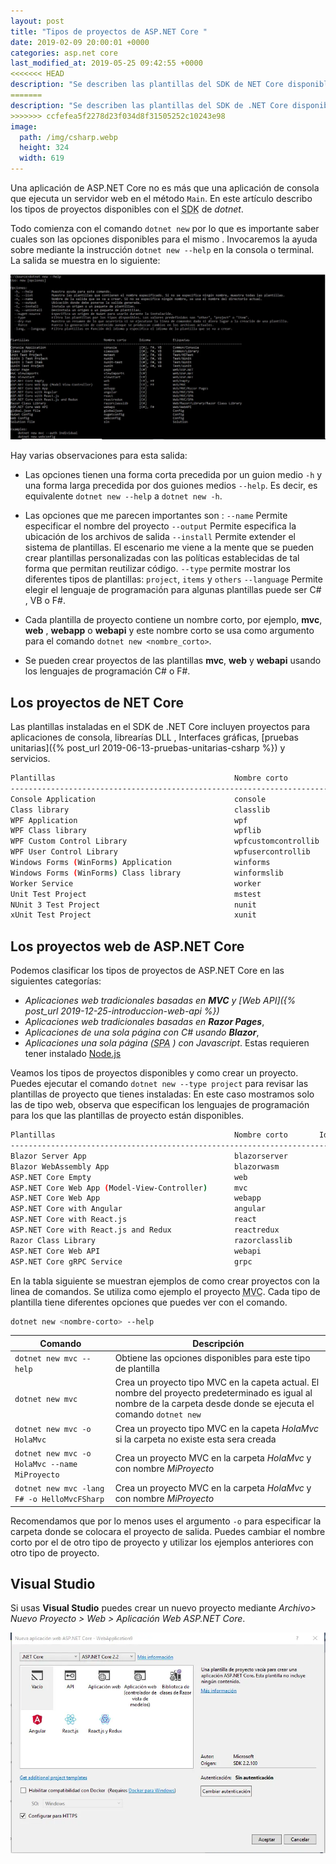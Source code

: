 ```yaml
---
layout: post
title: "Tipos de proyectos de ASP.NET Core "
date: 2019-02-09 20:00:01 +0000
categories: asp.net core
last_modified_at: 2019-05-25 09:42:55 +0000
<<<<<<< HEAD
description: "Se describen las plantillas del SDK de NET Core disponibles para crear proyectos de consola, web"
=======
description: "Se describen las plantillas del SDK de .NET Core disponibles para crear proyectos de consola, web"
>>>>>>> ccfefea5f2278d23f034d8f31505252c10243e98
image:
  path: /img/csharp.webp
  height: 324
  width: 619
---
```


Una aplicación de ASP.NET Core no es más que una aplicación de consola que ejecuta un servidor web en el método `Main`. En este artículo describo los tipos de proyectos disponibles con el <abbr lang="en" title="Software Developer Kit">SDK</abbr> de *dotnet*.

Todo comienza con el comando `dotnet new` por lo que es importante saber cuales son las opciones disponibles para el mismo . Invocaremos la ayuda sobre mediante la instrucción `dotnet new --help` en la consola o terminal. La salida se muestra en lo siguiente:

<img src="/img/dotnetnewhelp.webp" loading="lazy" alt="Captura de pantalla del comando dotnet new --help">

Hay varias observaciones para esta salida:

* Las opciones tienen una forma corta precedida por un guion medio `-h` y una forma larga precedida por dos guiones medios `--help`. Es decir, es equivalente `dotnet new --help` a `dotnet new -h`.

* Las opciones que me parecen importantes son :
    `--name` Permite especificar el nombre del proyecto
    `--output` Permite especifica la ubicación de los archivos de salida
    `--install` Permite extender el sistema de plantillas. El escenario me viene a la mente que se pueden crear plantillas personalizadas con las políticas establecidas de tal forma que permitan reutilizar código.
    `--type` permite mostrar los diferentes tipos de plantillas: `project`, `items` y `others`
    `--language` Permite elegir el lenguaje de programación para algunas plantillas puede ser C# , VB o F#.

* Cada plantilla de proyecto contiene un nombre corto, por ejemplo, **mvc**, **web** , **webapp** o **webapi** y este nombre corto se usa como argumento para el comando `dotnet new <nombre_corto>`.

* Se pueden crear proyectos de las plantillas **mvc**, **web** y **webapi** usando los lenguajes de programación C# o F#.

## Los proyectos de NET Core

Las plantillas instaladas en el SDK de .NET Core incluyen proyectos para aplicaciones de consola, librearías DLL , Interfaces gráficas, [pruebas unitarias]({% post_url 2019-06-13-pruebas-unitarias-csharp %}) y servicios.

```bash
Plantillas                                        Nombre corto            Lenguaje            Etiquetas                       
----------------------------------------------------------------------------------------------------------------------------------
Console Application                               console                  [C#], F#, VB      Common/Console                       
Class library                                     classlib                 [C#], F#, VB      Common/Library                       
WPF Application                                   wpf                      [C#]              Common/WPF                           
WPF Class library                                 wpflib                   [C#]              Common/WPF                           
WPF Custom Control Library                        wpfcustomcontrollib      [C#]              Common/WPF                           
WPF User Control Library                          wpfusercontrollib        [C#]              Common/WPF                           
Windows Forms (WinForms) Application              winforms                 [C#]              Common/WinForms                      
Windows Forms (WinForms) Class library            winformslib              [C#]              Common/WinForms                      
Worker Service                                    worker                   [C#]              Common/Worker/Web                    
Unit Test Project                                 mstest                   [C#], F#, VB      Test/MSTest                          
NUnit 3 Test Project                              nunit                    [C#], F#, VB      Test/NUnit                           
xUnit Test Project                                xunit                    [C#], F#, VB      Test/xUnit                             
```

## Los proyectos web de ASP.NET Core

Podemos clasificar los tipos de proyectos de ASP.NET Core en las siguientes categorías: 
* _Aplicaciones web tradicionales basadas en **MVC** y [Web API]({% post_url 2019-12-25-introduccion-web-api %})_ 
* _Aplicaciones web tradicionales basadas en **Razor Pages**_,
* _Aplicaciones de una sola página con C# usando **Blazor**_, 
* _Aplicaciones una sola página (<abbr lang="en" title="Single Page Application">SPA</abbr> ) con Javascript_. Estas requieren tener instalado [Node.js](https://nodejs.org/en/)

Veamos los tipos de proyectos disponibles y como crear un proyecto. Puedes ejecutar el comando `dotnet new --type project` para revisar las plantillas de proyecto que tienes instaladas: En este caso mostramos solo las de tipo web, observa que especifican los lenguajes de programación para los que las plantillas de proyecto están disponibles.

 ```bash
Plantillas                                        Nombre corto       Idioma            Etiquetas
----------------------------------------------------------------------------------------------------------------------------
Blazor Server App                                 blazorserver             [C#]              Web/Blazor                           
Blazor WebAssembly App                            blazorwasm               [C#]              Web/Blazor/WebAssembly               
ASP.NET Core Empty                                web                      [C#], F#          Web/Empty                            
ASP.NET Core Web App (Model-View-Controller)      mvc                      [C#], F#          Web/MVC                              
ASP.NET Core Web App                              webapp                   [C#]              Web/MVC/Razor Pages                  
ASP.NET Core with Angular                         angular                  [C#]              Web/MVC/SPA                          
ASP.NET Core with React.js                        react                    [C#]              Web/MVC/SPA                          
ASP.NET Core with React.js and Redux              reactredux               [C#]              Web/MVC/SPA                          
Razor Class Library                               razorclasslib            [C#]              Web/Razor/Library/Razor Class Library
ASP.NET Core Web API                              webapi                   [C#], F#          Web/WebAPI                           
ASP.NET Core gRPC Service                         grpc                     [C#]              Web/gRPC                             
```

En la tabla siguiente se muestran ejemplos de como crear proyectos con la linea de comandos. Se utiliza como ejemplo el proyecto <abbr lang="en" title="Model View Controller">MVC</abbr>. Cada tipo de plantilla tiene diferentes opciones que puedes ver con el comando.

```bash
dotnet new <nombre-corto> --help
```

| Comando                                       | Descripción                                                                                                                                                          |
| --------------------------------------------- | -------------------------------------------------------------------------------------------------------------------------------------------------------------------- |
| `dotnet new mvc --help`                       | Obtiene las opciones disponibles para este tipo de plantilla                                                                                                         |
| `dotnet new mvc`                              | Crea un proyecto tipo MVC en la capeta actual. El nombre del proyecto predeterminado es igual al nombre de la carpeta desde donde se ejecuta el comando `dotnet new` |
| `dotnet new mvc -o HolaMvc`                   | Crea un proyecto tipo MVC en la capeta _HolaMvc_ si la carpeta no existe esta sera creada                                                                            |
| `dotnet new mvc -o HolaMvc --name MiProyecto` | Crea un proyecto MVC en la carpeta _HolaMvc_ y con nombre _MiProyecto_                                                                                               |
| `dotnet new mvc -lang F# -o HelloMvcFSharp`   | Crea un proyecto MVC en la carpeta _HolaMvc_ y con nombre _MiProyecto_                                                                                               | } |

Recomendamos que por lo menos uses el argumento `-o` para especificar la carpeta donde se colocara el proyecto de salida. Puedes cambiar el nombre corto por el de otro tipo de proyecto y utilizar los ejemplos anteriores con otro tipo de proyecto.

## Visual Studio 

Si usas **Visual Studio** puedes crear un nuevo proyecto mediante _Archivo> Nuevo Proyecto > Web > Aplicación Web ASP.NET Core_.

<img src="/img/ProyectoNuevo.webp" loading="lazy" alt="Nuevo Proyecto ASP.NET Core">
